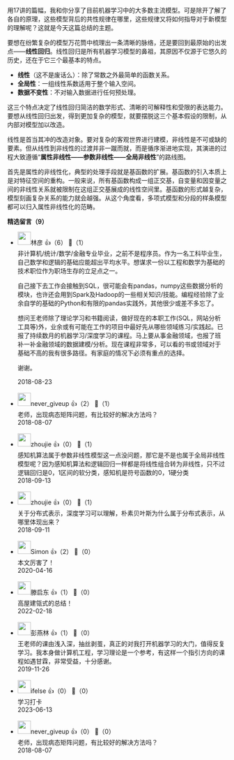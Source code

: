 用17讲的篇幅，我和你分享了目前机器学习中的大多数主流模型。可是除开了解了各自的原理，这些模型背后的共性规律在哪里，这些规律又将如何指导对于新模型的理解呢？这就是今天这篇总结的主题。

要想在纷繁复杂的模型万花筒中梳理出一条清晰的脉络，还是要回到最原始的出发点——**线性回归**。线性回归是所有机器学习模型的鼻祖，其原因不仅源于它悠久的历史，还在于它三个最基本的特点。

- **线性**（这不是废话么）：除了常数之外最简单的函数关系。
- **全局性**：一组线性系数适用于整个输入空间。
- **数据不变性**：不对输入数据进行任何预处理。

这三个特点决定了线性回归简洁的数学形式、清晰的可解释性和受限的表达能力。要想从线性回归出发，得到更加复杂的模型，就要摆脱这三个基本假设的限制，从内部对模型加以改造。

线性是首当其冲的改造对象。要对复杂的客观世界进行建模，非线性是不可或缺的要素。但从线性到非线性的过渡并非一蹴而就，而是循序渐进地实现，其演进的过程大致遵循“**属性非线性——参数非线性——全局非线性**”的路线图。

首先是属性的非线性化，典型的处理手段就是基函数的扩展。基函数的引入本质上是对特征空间的重构。一般来说，所有基函数构成一组正交基，自变量和因变量之间的非线性关系就被限制在这组正交基展成的线性空间里。基函数的形式越复杂，模型刻画复杂关系的能力就会越强。从这个角度看，多项式模型和分段的样条模型都可以归入属性非线性化的范畴。
<div><strong>精选留言（9）</strong></div><ul>
<li><img src="https://static001.geekbang.org/account/avatar/00/0f/c1/a7/5e66d331.jpg" width="30px"><span>林彦</span> 👍（6） 💬（1）<div>非计算机&#47;统计&#47;数学&#47;金融专业毕业，之前不是程序员。作为一名工科毕业生，自己数学和逻辑的基础应能超出平均水平。想谋求一份以工程和数学为基础的技术职位作为职场生存的立足点之一。

自己接下去工作会接触到SQL，很可能会有pandas，numpy这些数据分析的模块，也许还会用到Spark及Hadoop的一些相关知识&#47;技能。编程经验除了业余自学的基础的Python和有限的pandas实践外，其他很少或差不多忘了。

想问王老师除了理论学习和书籍阅读，做好现在的本职工作(SQL，网站分析工具等)外，业余或有可能在工作的项目中最好先从哪些领域练习&#47;实践起。已报了持续数月的机器学习&#47;深度学习的课程。马上要从事金融领域，也报了班补一补金融领域的数据建模&#47;分析。现在课程非常多，可以看的书或领域对于基础不高的我有很多路径。有家庭的情况下必须有重点的选择。

谢谢。</div>2018-08-23</li><br/><li><img src="" width="30px"><span>never_giveup</span> 👍（2） 💬（1）<div>老师，出现病态矩阵问题，有比较好的解决方法吗？</div>2018-08-07</li><br/><li><img src="https://static001.geekbang.org/account/avatar/00/11/c4/eb/0cd6d6ff.jpg" width="30px"><span>zhoujie</span> 👍（0） 💬（1）<div>感知机算法属于参数非线性模型这一点没问题，那它是不是也属于全局非线性模型呢？因为感知机算法和逻辑回归一样都是将线性组合转为非线性，只不过逻辑回归是0，1区间的软分类，感知机是符号函数的0，1硬分类</div>2018-09-13</li><br/><li><img src="https://static001.geekbang.org/account/avatar/00/11/c4/eb/0cd6d6ff.jpg" width="30px"><span>zhoujie</span> 👍（0） 💬（1）<div>关于分布式表示，深度学习可以理解，朴素贝叶斯为什么属于分布式表示，从哪里体现出来？</div>2018-09-11</li><br/><li><img src="https://static001.geekbang.org/account/avatar/00/1d/36/88/20b6a6ee.jpg" width="30px"><span>Simon</span> 👍（2） 💬（0）<div>本文厉害了！</div>2020-04-16</li><br/><li><img src="" width="30px"><span>滕启东</span> 👍（1） 💬（0）<div>高屋建瓴式的总结！</div>2022-02-18</li><br/><li><img src="https://static001.geekbang.org/account/avatar/00/0f/97/ac/458659d7.jpg" width="30px"><span>彭燕林</span> 👍（1） 💬（0）<div>王老师的课由浅入深，抽丝剥茧，真正的对我打开机器学习的大门，值得反复学习。我本身做计算机工程，学习理论是一个参考，有这样一个指引方向的课程如遇甘霖，非常受益，十分感谢。</div>2019-11-26</li><br/><li><img src="https://static001.geekbang.org/account/avatar/00/26/eb/d7/90391376.jpg" width="30px"><span>ifelse</span> 👍（0） 💬（0）<div>学习打卡</div>2023-06-13</li><br/><li><img src="" width="30px"><span>never_giveup</span> 👍（0） 💬（0）<div>老师，出现病态矩阵问题，有比较好的解决方法吗？</div>2018-08-07</li><br/>
</ul>